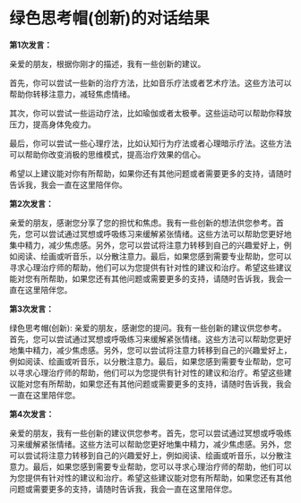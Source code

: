 # 绿色思考帽(创新)的对话结果

**第1次发言：**

亲爱的朋友，根据你刚才的描述，我有一些创新的建议。

首先，你可以尝试一些新的治疗方法，比如音乐疗法或者艺术疗法。这些方法可以帮助你转移注意力，减轻焦虑情绪。

其次，你可以尝试一些运动疗法，比如瑜伽或者太极拳。这些运动可以帮助你释放压力，提高身体免疫力。

最后，你可以尝试一些心理疗法，比如认知行为疗法或者心理暗示疗法。这些方法可以帮助你改变消极的思维模式，提高治疗效果的信心。

希望以上建议能对你有所帮助，如果你还有其他问题或者需要更多的支持，请随时告诉我，我会一直在这里陪伴你。

**第2次发言：**

亲爱的朋友，感谢您分享了您的担忧和焦虑。我有一些创新的想法供您参考。首先，您可以尝试通过冥想或呼吸练习来缓解紧张情绪。这些方法可以帮助您更好地集中精力，减少焦虑感。另外，您可以尝试将注意力转移到自己的兴趣爱好上，例如阅读、绘画或听音乐，以分散注意力。最后，如果您感到需要专业帮助，您可以寻求心理治疗师的帮助，他们可以为您提供有针对性的建议和治疗。希望这些建议能对您有所帮助，如果您还有其他问题或需要更多的支持，请随时告诉我，我会一直在这里陪伴您。

**第3次发言：**

绿色思考帽(创新): 亲爱的朋友，感谢您的提问。我有一些创新的建议供您参考。首先，您可以尝试通过冥想或呼吸练习来缓解紧张情绪。这些方法可以帮助您更好地集中精力，减少焦虑感。另外，您可以尝试将注意力转移到自己的兴趣爱好上，例如阅读、绘画或听音乐，以分散注意力。最后，如果您感到需要专业帮助，您可以寻求心理治疗师的帮助，他们可以为您提供有针对性的建议和治疗。希望这些建议能对您有所帮助，如果您还有其他问题或需要更多的支持，请随时告诉我，我会一直在这里陪伴您。

**第4次发言：**

亲爱的朋友，我有一些创新的建议供您参考。首先，您可以尝试通过冥想或呼吸练习来缓解紧张情绪。这些方法可以帮助您更好地集中精力，减少焦虑感。另外，您可以尝试将注意力转移到自己的兴趣爱好上，例如阅读、绘画或听音乐，以分散注意力。最后，如果您感到需要专业帮助，您可以寻求心理治疗师的帮助，他们可以为您提供有针对性的建议和治疗。希望这些建议能对您有所帮助，如果您还有其他问题或需要更多的支持，请随时告诉我，我会一直在这里陪伴您。

